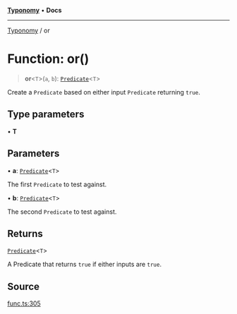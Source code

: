 [**Typonomy**](../README.md) • **Docs**

***

[Typonomy](../globals.md) / or

# Function: or()

> **or**\<`T`\>(`a`, `b`): [`Predicate`](../type-aliases/Predicate.md)\<`T`\>

Create a `Predicate` based on either input `Predicate` returning `true`.

## Type parameters

• **T**

## Parameters

• **a**: [`Predicate`](../type-aliases/Predicate.md)\<`T`\>

The first `Predicate` to test against.

• **b**: [`Predicate`](../type-aliases/Predicate.md)\<`T`\>

The second `Predicate` to test against.

## Returns

[`Predicate`](../type-aliases/Predicate.md)\<`T`\>

A Predicate that returns `true` if either inputs are `true`.

## Source

[func.ts:305](https://github.com/softcraft-development/typonomy/blob/37d2aadc75ec0bb1bcd45938f3aae7730dc0182e/src/func.ts#L305)
